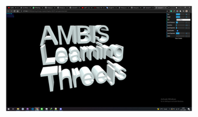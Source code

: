<a href="../learning-threejs-master/chapter-06/06-parametric-geometries.html">
  <img src="../img/5.7.png">
</a>
